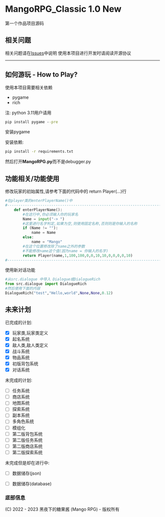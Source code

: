 # MangoRPG_Classic 1.0 New
第一个作品项目源码

## 相关问题
相关问题请在[Issues](https://github.com/DaMango842/MangoRPG_Classic/issues)中说明
使用本项目进行开发时请阅读开源协议

---

## 如何游玩 - How to Play?
使用本项目需要相关依赖
- pygame
- rich

注: python 3.11用户请用
```bat
pip install pygame --pre
``` 
安装pygame

安装依赖:
```bat
pip install -r requirements.txt
```

然后打开**MangoRPG.py**而不是debugger.py
## 功能相关/功能使用
修改玩家的初始属性,请参考下面的代码中的
return Player(...)行
```python
#在player类的enterPlayerName()中
#----------------------------------------------------------------------------------------
    def enterPlayerName():
        #在这行中,你必须输入你的玩家名
        Name = input("-> ")
        #这里进行名字判定,如果为空,则使用固定名称,否则则是你输入的名称
        if (Name != ""):
            name = Name
        else:
            name = "Mango"
        #在这个位置修改除了name之外的参数
        #不能修改name这个值(因为name = 你输入的名字) 
        return Player(name,1,100,100,0,0,10,10,0,0,0,0,10)
#----------------------------------------------------------------------------------------        
```
使用新对话功能
```python
#从src.dialogue 中导入 Dialogue或DialogueRich
from src.dialogue import DialogueRich
#然后使用下面的内容
DialogueRich("test","Hello,world",None,None,0.12)
```
## 未来计划
已完成的计划:
- [x] 玩家类,玩家类定义
- [x] 起名系统
- [x] 敌人类,敌人类定义
- [x] 战斗系统
- [x] 物品系统
- [x] 初版背包系统
- [x] 对话系统

未完成的计划:
- [ ] 任务系统
- [ ] 商店系统
- [ ] 地图系统
- [ ] 探索系统
- [ ] 副本系统
- [ ] 多角色系统
- [ ] 模组化
- [ ] 第二版背包系统
- [ ] 第二版任务系统
- [ ] 第二版商店系统
- [ ] 第二版探索系统

未完成但是却在进行中:
- [ ] 数据储存(json)
- [ ] 数据储存(database)


### 底部信息
(C) 2022 - 2023 黑夜下的糖果酱 (Mango RPG) - 版权所有
